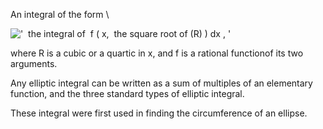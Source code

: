 An integral of the form \\

!['  the integral of  f ( x,  the square root of (R) ) dx , '](../dictionary/equation_images/4473.1..png)

where R is a cubic or a quartic in x, and f is a rational functionof its
two arguments.

Any elliptic integral can be written as a sum of multiples of an
elementary function, and the three standard types of elliptic integral.

These integral were first used in finding the circumference of an
ellipse.
